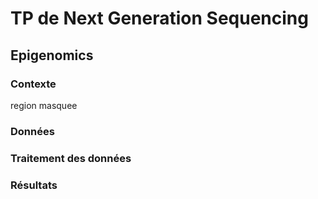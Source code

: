 # TP de Next Generation Sequencing
## Epigenomics
### Contexte

region masquee 


### Données 


### Traitement des données

### Résultats